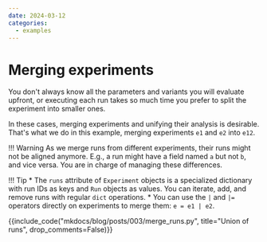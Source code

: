 ```yaml
---
date: 2024-03-12
categories:
  - examples
---
```


# Merging experiments

You don't always know all the parameters and variants you will evaluate upfront,
or executing each run takes so much time you prefer to split the experiment into smaller ones.

In these cases, merging experiments and unifying their analysis is desirable.
That's what we do in this example, merging experiments `e1` and `e2` into `e12`.

!!! Warning
    As we merge runs from different experiments, their runs might not be aligned anymore.
    E.g., a run might have a field named `a` but not `b`, and vice versa.
    You are in charge of managing these differences.
   
!!! Tip
    * The `runs` attribute of `Experiment` objects is a specialized dictionary with run IDs as keys and `Run` objects as 
    values. You can iterate, add, and remove runs with regular `dict` operations.
    * You can use the `|` and `|=` operators directly on experiments to merge them: `e = e1 | e2`.

{{include_code("mkdocs/blog/posts/003/merge_runs.py", title="Union of runs", drop_comments=False)}}
